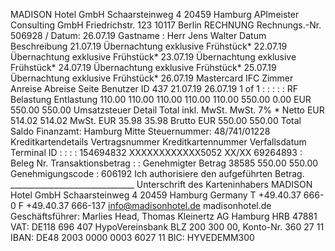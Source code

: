 MADISON Hotel GmbH Schaarsteinweg 4 20459 Hamburg APImeister Consulting GmbH Friedrichstr. 123 10117 Berlin RECHNUNG Rechnungs.-Nr. 506928 / Datum: 26.07.19 Gastname : Herr Jens Walter Datum Beschreibung 21.07.19 Übernachtung exklusive Frühstück* 22.07.19 Übernachtung exklusive Frühstück* 23.07.19 Übernachtung exklusive Frühstück* 24.07.19 Übernachtung exklusive Frühstück* 25.07.19 Übernachtung exklusive Frühstück* 26.07.19 Mastercard IFC Zimmer Anreise Abreise Seite Benutzer ID 437 21.07.19 26.07.19 1 of 1 : : : : : RF Belastung Entlastung 110.00 110.00 110.00 110.00 110.00 550.00 0.00 EUR 550.00 550.00 Umsatzsteuer Detail Total inkl. MwSt. MwSt. 7% * Netto EUR 514.02 514.02 MwSt. EUR 35.98 35.98 Brutto EUR 550.00 550.00 Total Saldo Finanzamt: Hamburg Mitte Steuernummer: 48/741/01228 Kreditkartendetails Vertragsnummer Kreditkartennummer Verfallsdatum Terminal ID : : : : 154694832 XXXXXXXXXXXX5052 XX/XX 69264893 : Beleg Nr. Transaktionsbetrag : : Genehmigter Betrag 38585 550.00 550.00 Genehmigungscode : 606192 Ich authorisiere den aufgeführten Betrag. _______________________________ Unterschrift des Karteninhabers MADISON Hotel GmbH Schaarsteinweg 4 20459 Hamburg Germany T +49.40.37 666-0 F +49.40.37 666-137 info@madisonhotel.de madisonhotel.de Geschäftsführer: Marlies Head, Thomas Kleinertz AG Hamburg HRB 47881 VAT: DE118 696 407 HypoVereinsbank BLZ 200 300 00, Konto-Nr. 360 27 11 IBAN: DE48 2003 0000 0003 6027 11 BIC: HYVEDEMM300